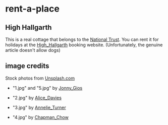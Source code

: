 # rent-a-place

## High Hallgarth

This is a real cottage that belongs to the [National Trust](https://www.nationaltrust.org.uk). You can rent it for holidays at the [High_Hallgarth](https://www.nationaltrust.org.uk/holidays/high-hallgarth-lake-district) booking website. (Unfortunately, the genuine article doesn't allow dogs)

## image credits

Stock photos from [Unsplash.com](https://unsplash.com/s/photos/cumbria?utm_source=unsplash&utm_medium=referral&utm_content=creditCopyText)

-   "1.jpg" and "5.jpg" by [Jonny_Gios](https://unsplash.com/@supergios?utm_source=unsplash&utm_medium=referral&utm_content=creditCopyText)

-   "2.jpg" by [Alice_Davies](https://unsplash.com/@daviesalice?utm_source=unsplash&utm_medium=referral&utm_content=creditCopyText)

-   "3.jpg" by [Annelie_Turner](https://unsplash.com/@ann3l13_t?utm_source=unsplash&utm_medium=referral&utm_content=creditCopyText)

-   "4.jpg" by [Chapman_Chow](https://unsplash.com/s/photos/cumbria?utm_source=unsplash&utm_medium=referral&utm_content=creditCopyText)
